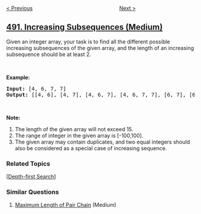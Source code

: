 <!--|This file generated by command(leetcode description); DO NOT EDIT.    |-->
<!--+----------------------------------------------------------------------+-->
<!--|@author    openset <openset.wang@gmail.com>                           |-->
<!--|@link      https://github.com/openset                                 |-->
<!--|@home      https://github.com/openset/leetcode                        |-->
<!--+----------------------------------------------------------------------+-->

[< Previous](https://github.com/openset/leetcode/tree/master/problems/the-maze "The Maze")
　　　　　　　　　　　　　　　　
[Next >](https://github.com/openset/leetcode/tree/master/problems/construct-the-rectangle "Construct the Rectangle")

## [491. Increasing Subsequences (Medium)](https://leetcode.com/problems/increasing-subsequences "递增子序列")

<p>Given an integer array, your task is to find all the different possible increasing subsequences of the given array, and the length of an increasing subsequence should be at least 2.</p>

<p>&nbsp;</p>

<p><b>Example:</b></p>

<pre>
<b>Input:</b> [4, 6, 7, 7]
<b>Output:</b> [[4, 6], [4, 7], [4, 6, 7], [4, 6, 7, 7], [6, 7], [6, 7, 7], [7,7], [4,7,7]]
</pre>

<p>&nbsp;</p>

<p><b>Note:</b></p>

<ol>
	<li>The length of the given array will not exceed 15.</li>
	<li>The range of integer in the given array is [-100,100].</li>
	<li>The given array may contain duplicates, and two equal integers should also be considered as a special case of increasing sequence.</li>
</ol>

### Related Topics
  [[Depth-first Search](https://github.com/openset/leetcode/tree/master/tag/depth-first-search/README.md)]

### Similar Questions
  1. [Maximum Length of Pair Chain](https://github.com/openset/leetcode/tree/master/problems/maximum-length-of-pair-chain) (Medium)
